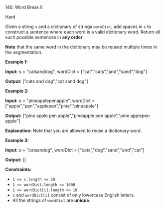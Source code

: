 140\. Word Break II

Hard

Given a string `s` and a dictionary of strings `wordDict`, add spaces in `s` to construct a sentence where each word is a valid dictionary word. Return all such possible sentences in **any order**.

**Note** that the same word in the dictionary may be reused multiple times in the segmentation.

**Example 1:**

**Input:** s = "catsanddog", wordDict = ["cat","cats","and","sand","dog"]

**Output:** ["cats and dog","cat sand dog"] 

**Example 2:**

**Input:** s = "pineapplepenapple", wordDict = ["apple","pen","applepen","pine","pineapple"]

**Output:** ["pine apple pen apple","pineapple pen apple","pine applepen apple"]

**Explanation:** Note that you are allowed to reuse a dictionary word. 

**Example 3:**

**Input:** s = "catsandog", wordDict = ["cats","dog","sand","and","cat"]

**Output:** [] 

**Constraints:**

*   `1 <= s.length <= 20`
*   `1 <= wordDict.length <= 1000`
*   `1 <= wordDict[i].length <= 10`
*   `s` and `wordDict[i]` consist of only lowercase English letters.
*   All the strings of `wordDict` are **unique**.